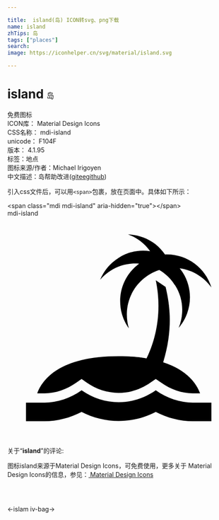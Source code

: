 ```yaml
---

title:  island(岛) ICON转svg、png下载
name: island
zhTips: 岛
tags: ["places"]
search: 
image: https://iconhelper.cn/svg/material/island.svg

---
```


# island  <small style="font-size: 60%;font-weight: 100">岛</small>


<div class="detail-page">
<p>
<span><span class="badge-success badge">免费图标</span> </span>
<br/>
<span>
ICON库：
<span class="badge-secondary badge">Material Design Icons</span> 
</span>
<br/>
<span>
CSS名称：
<span class="badge-secondary badge">mdi-island</span> 
</span>
<br/>
<span>
unicode：
<span class="badge-secondary badge">F104F</span> 
<copy-btn content='F104F' btn-title=""></copy-btn>
<copy-btn :content='String.fromCodePoint(parseInt("F104F", 16))' btn-title="复制U"></copy-btn>
</span>
<br/>
<span>
版本：
<span class="badge-secondary badge">4.1.95</span> 
</span><br/><span>标签：<span class="badge-light badge"><router-link to="/tags/places.html">地点</router-link></span></span>
<br/>
<span>图标来源/作者：<span class="badge-light badge">Michael Irigoyen</span></span> 
<br/>
<span class="zh-detail">中文描述：<span class="badge-primary badge">岛</span><span class="help-link"><span>帮助改进</span>(<a href="https://gitee.com/liuwave/icon-helper/edit/master/json/material/island.json" target="_blank" rel="noopener noreferrer">gitee</a><a href="https://github.com/liuwave/icon-helper/edit/master/json/material/island.json" target="_blank" rel="noopener noreferrer">github</a></span>)</span><br/>
</p>
</div>
<div class="alert alert-dark">
  <i class="mdi mdi-island mdi-48px"></i>
  <i class="mdi mdi-island mdi-36px"></i>
  <i class="mdi mdi-island mdi-24px"></i>
  <i class="mdi mdi-island mdi-18px"></i>
</div>
<div>
  <p>引入css文件后，可以用<code>&lt;span&gt;</code>包裹，放在页面中。具体如下所示：    
  </p>
  <div class="alert alert-primary" style="font-size: 14px">
    &lt;span class="mdi mdi-island" aria-hidden="true"&gt;&lt;/span&gt;
    <copy-btn content='<span class="mdi mdi-island" aria-hidden="true"></span>'></copy-btn>
  </div>
  <div class="alert alert-secondary">
    <i class="mdi mdi-island"
    style="font-size: 24px"
    aria-hidden="true"></i> mdi-island
    <copy-btn content="mdi-island" btn-title="复制图标名称"></copy-btn>
  </div>
</div>
<div id="svg" class="svg-wrap">
<svg xmlns="http://www.w3.org/2000/svg" viewBox="0 0 24 24"><path d="M20 20C18.61 20 17.22 19.53 16 18.67C13.56 20.38 10.44 20.38 8 18.67C6.78 19.53 5.39 20 4 20H2V22H4C5.37 22 6.74 21.65 8 21C10.5 22.3 13.5 22.3 16 21C17.26 21.65 18.62 22 20 22H22V20H20M20.78 19H20C18.82 19 17.64 18.6 16.58 17.85L16 17.45L15.42 17.85C14.39 18.57 13.21 18.95 12 18.95C10.77 18.95 9.59 18.57 8.56 17.85L8 17.45L7.43 17.85C6.36 18.6 5.18 19 4 19H3.22C3.75 17.54 5.58 15 12 15C14 15 15 15.24 15 15.24C15.68 13.87 16.83 10.77 16 6.82L17.06 7.53C17.39 8.96 18 11.75 16.8 15.65C19.43 16.5 20.42 18 20.78 19M22 7.59C21.21 6.5 20 5.71 18.58 5.53C18.7 5.67 18.81 5.83 18.92 6C20.12 7.91 19.87 10.32 18.47 11.95C19.06 10.5 19 8.79 18.08 7.36C18 7.28 17.96 7.2 17.9 7.11C17.5 6.53 16.96 6.06 16.38 5.72C14.35 6.37 12.88 8.27 12.88 10.5C12.88 11.03 12.96 11.53 13.1 12C12.5 11.17 12.16 10.17 12.16 9.07C12.16 7.41 12.96 5.95 14.2 5.03C13.16 4.95 12.09 5.18 11.14 5.78C10.7 6.05 10.32 6.38 10 6.76C10.39 5.82 11.05 5 12 4.4C13.04 3.74 14.25 3.5 15.39 3.69C15.1 3.29 14.75 2.92 14.33 2.6C13.92 2.29 13.47 2.05 13 1.88C14 1.91 15.04 2.24 15.91 2.89C16.35 3.22 16.7 3.62 17 4.05C17.06 4.05 17.12 4.04 17.19 4.04C19.45 4.04 21.37 5.53 22 7.59Z" /></svg>
</div>
<detail full-name='mdi-island'></detail>
<div class="icon-detail__container">
<p>关于“<b>island</b>”的评论:</p>
</div>
<Vssue title="关于“island”的评论" />    
<div><p>图标island来源于Material Design Icons，可免费使用，更多关于 Material Design Icons的信息，参见：<a target="_blank" href="https://iconhelper.cn/material.html"> Material Design Icons</a>
</p></div>

<div style="padding:2rem 0 " class="page-nav"><p class="inner"><span class="prev">←<router-link to="/icon/islam.html">islam</router-link></span> <span class="next"><router-link to="/icon/iv-bag.html">iv-bag</router-link>→</span></p></div>

